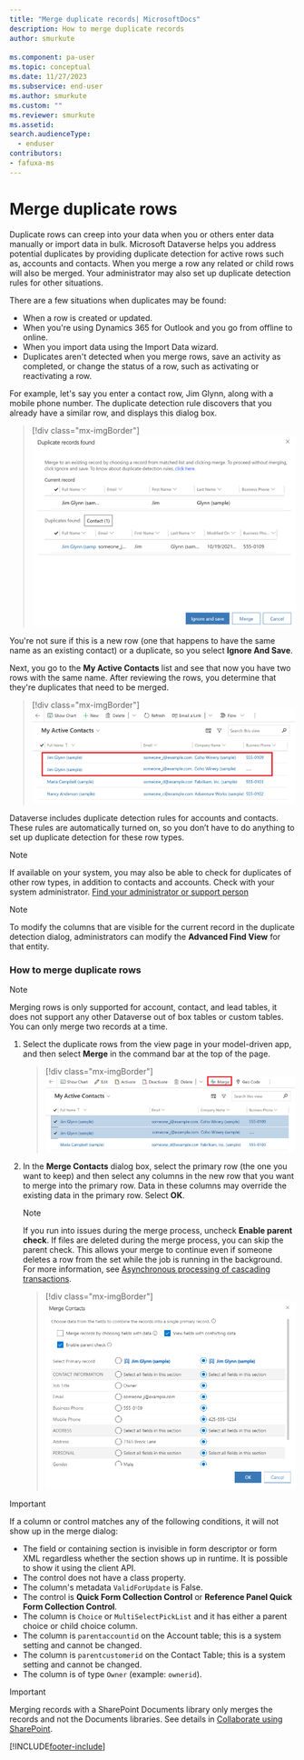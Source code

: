 ```yaml
---
title: "Merge duplicate records| MicrosoftDocs"
description: How to merge duplicate records
author: smurkute

ms.component: pa-user
ms.topic: conceptual
ms.date: 11/27/2023
ms.subservice: end-user
ms.author: smurkute
ms.custom: ""
ms.reviewer: smurkute
ms.assetid: 
search.audienceType: 
  - enduser
contributors:
- fafuxa-ms
---
```

# Merge duplicate rows 

Duplicate rows can creep into your data when you or others enter data manually or import data in bulk. Microsoft Dataverse helps you address potential duplicates by providing duplicate detection for active rows such as, accounts and contacts. When you merge a row any related or child rows will also be merged. Your administrator may also set up duplicate detection rules for other situations.  

There are a few situations when duplicates may be found:  

- When a row is created or updated.  
- When  you're using Dynamics 365 for Outlook and you go from offline to online.  
- When you import data using the Import Data wizard.  
- Duplicates aren't detected when you merge rows, save an activity as completed, or change the status of a row, such as activating or reactivating a row.
  
For example, let's say you enter a contact row, Jim Glynn,  along with a mobile phone number.  The duplicate detection rule discovers that you already have a similar row, and displays this dialog box.  
  
 > [!div class="mx-imgBorder"] 
 > ![Duplicate contact row detected.](media/duplicates-detected.png "Duplicate contact row detected")  
  
 You're not sure if this is a new row (one that happens to have the  same name as an existing contact) or a duplicate, so you select **Ignore And Save**.  
  
 Next, you go to the **My Active Contacts** list and see that now you have two rows with the same name. After reviewing the rows,  you  determine that they're duplicates that need to be merged.  
 
 > [!div class="mx-imgBorder"] 
 > ![Duplicate contact row is detected.](media/duplicates-detected-1.png "Duplicate contact row is detected")  
 
Dataverse includes duplicate detection rules for accounts and contacts. These rules are automatically turned on, so you don’t have to do anything to set up duplicate detection for these row types.  
  
> [!NOTE]
>  If available on your system, you may also be able to check for duplicates of other row types, in addition to contacts and accounts. Check with your system administrator. [Find your administrator or support person](find-admin.md)  

> [!NOTE]
>  To modify the columns that are visible for the current record in the duplicate detection dialog, administrators can modify the **Advanced Find View** for that entity. 
  
### How to merge duplicate rows
> [!NOTE]
>  Merging rows is only supported for account, contact, and lead tables, it does not support any other Dataverse out of box tables or custom tables. You can only merge two records at a time.
  
1. Select the duplicate rows from the view page in your model-driven app, and then select **Merge** in the command bar at the top of the page.  
  
   > [!div class="mx-imgBorder"] 
   > ![Duplicate row detected.](media/duplicates-detected-2.png "Duplicate row detected")  
  
2. In the **Merge Contacts** dialog box, select the primary row (the one you want to keep) and then select any columns in the new row that you want to merge into the primary row. Data in these columns may override the existing data in the primary row. Select **OK**.  

   > [!NOTE]
   > If you run into issues during the merge process, uncheck **Enable parent check**. If files are deleted during the merge process, you can skip the parent check. This allows your merge to continue even if someone deletes a row from the set while the job is running in the background. For more information, see [Asynchronous processing of cascading transactions](/power-platform/admin/async-cascading#troubleshooting-file-deletion-issues-during-cascade-merge).
  
     
   > [!div class="mx-imgBorder"] 
   > ![Dialog box for merging rows.](media/merge-dups.gif "Dialog box for merging rows")  
  


> [!IMPORTANT]
>  If a column or control matches any of the following conditions, it will not show up in the merge dialog:  
>   - The field or containing section is invisible in form descriptor or form XML regardless whether the section shows up in runtime. It is possible to show it using the client API.
>   - The control does not have a class property.
>   - The column's metadata `ValidForUpdate` is False.
>   - The control is **Quick Form Collection Control** or **Reference Panel Quick Form Collection Control**.
>   - The column is `Choice` or `MultiSelectPickList` and it has either a parent choice or child choice column.
>   - The column is `parentaccountid` on the Account table; this is a system setting and cannot be changed. 
>   - The column is `parentcustomerid` on the  Contact Table; this is a system setting and cannot be changed.
>   - The column is of type `Owner` (example: `ownerid`).

> [!IMPORTANT]
> Merging records with a SharePoint Documents library only merges the records and not the Documents libraries.  See details in [Collaborate using SharePoint](collaborate-using-sharepoint.md).

[!INCLUDE[footer-include](../includes/footer-banner.md)]
